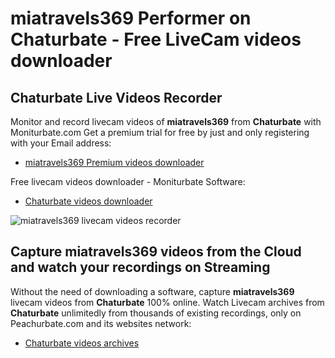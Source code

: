# miatravels369 Performer on Chaturbate - Free LiveCam videos downloader

## Chaturbate Live Videos Recorder

Monitor and record livecam videos of **miatravels369** from **Chaturbate** with Moniturbate.com
Get a premium trial for free by just and only registering with your Email address:
* [miatravels369 Premium videos downloader](https://moniturbate.com/request-demo-licence-key.html)

Free livecam videos downloader - Moniturbate Software:
* [Chaturbate videos downloader](https://moniturbate.com/moniturbate-download-software.html)

![miatravels369 livecam videos recorder](https://peachurnet.com/templates/moniturbate-software.png)


## Capture miatravels369 videos from the Cloud and watch your recordings on Streaming

Without the need of downloading a software, capture **miatravels369** livecam videos from **Chaturbate** 100% online.
Watch Livecam archives from **Chaturbate** unlimitedly from thousands of existing recordings, only on Peachurbate.com and its websites network:
* [Chaturbate videos archives](https://peachurnet.com/)